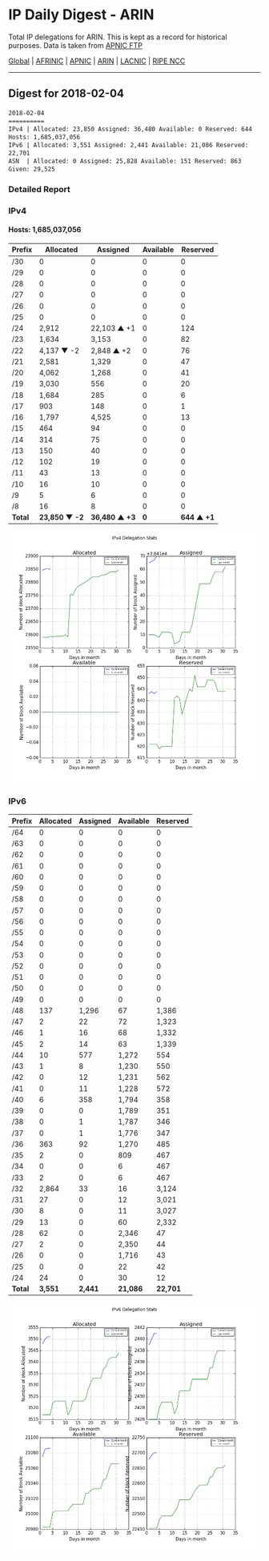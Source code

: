 # IP Daily Digest - ARIN 

Total IP delegations for ARIN. This is kept as a record for historical purposes. Data is taken from [APNIC FTP](https://ftp.apnic.net/)

[Global](https://github.com/csmets/IP-Daily-Digest) | [AFRINIC](https://github.com/csmets/IP-Daily-Digest/tree/master/archives/AFRINIC) | [APNIC](https://github.com/csmets/IP-Daily-Digest/tree/master/archives/APNIC) | [ARIN](https://github.com/csmets/IP-Daily-Digest/tree/master/archives/ARIN) | [LACNIC](https://github.com/csmets/IP-Daily-Digest/tree/master/archives/LACNIC) | [RIPE NCC](https://github.com/csmets/IP-Daily-Digest/tree/master/archives/RIPE_NCC)

---

## Digest for 2018-02-04
```
2018-02-04
==========
IPv4 | Allocated: 23,850 Assigned: 36,480 Available: 0 Reserved: 644 Hosts: 1,685,037,056
IPv6 | Allocated: 3,551 Assigned: 2,441 Available: 21,086 Reserved: 22,701
ASN  | Allocated: 0 Assigned: 25,828 Available: 151 Reserved: 863 Given: 29,525
```

### Detailed Report

### IPv4

#### Hosts: **1,685,037,056**

| Prefix | Allocated | Assigned | Available | Reserved |
| ----- | ----- | ----- | ----- | ----- |
| /30 | 0 | 0 | 0 | 0 |
| /29 | 0 | 0 | 0 | 0 |
| /28 | 0 | 0 | 0 | 0 |
| /27 | 0 | 0 | 0 | 0 |
| /26 | 0 | 0 | 0 | 0 |
| /25 | 0 | 0 | 0 | 0 |
| /24 | 2,912 | 22,103 ▲ +1 | 0 | 124 |
| /23 | 1,634 | 3,153 | 0 | 82 |
| /22 | 4,137 ▼ -2 | 2,848 ▲ +2 | 0 | 76 |
| /21 | 2,581 | 1,329 | 0 | 47 |
| /20 | 4,062 | 1,268 | 0 | 41 |
| /19 | 3,030 | 556 | 0 | 20 |
| /18 | 1,684 | 285 | 0 | 6 |
| /17 | 903 | 148 | 0 | 1 |
| /16 | 1,797 | 4,525 | 0 | 13 |
| /15 | 464 | 94 | 0 | 0 |
| /14 | 314 | 75 | 0 | 0 |
| /13 | 150 | 40 | 0 | 0 |
| /12 | 102 | 19 | 0 | 0 |
| /11 | 43 | 13 | 0 | 0 |
| /10 | 16 | 10 | 0 | 0 |
| /9 | 5 | 6 | 0 | 0 |
| /8 | 16 | 8 | 0 | 0 |
| **Total** | **23,850 ▼ -2** | **36,480 ▲ +3** | **0** | **644 ▲ +1** |

![ipv4-stats](ipv4-figure.png)

### IPv6

| Prefix | Allocated | Assigned | Available | Reserved |
| ----- | ----- | ----- | ----- | ----- |
| /64 | 0 | 0 | 0 | 0 |
| /63 | 0 | 0 | 0 | 0 |
| /62 | 0 | 0 | 0 | 0 |
| /61 | 0 | 0 | 0 | 0 |
| /60 | 0 | 0 | 0 | 0 |
| /59 | 0 | 0 | 0 | 0 |
| /58 | 0 | 0 | 0 | 0 |
| /57 | 0 | 0 | 0 | 0 |
| /56 | 0 | 0 | 0 | 0 |
| /55 | 0 | 0 | 0 | 0 |
| /54 | 0 | 0 | 0 | 0 |
| /53 | 0 | 0 | 0 | 0 |
| /52 | 0 | 0 | 0 | 0 |
| /51 | 0 | 0 | 0 | 0 |
| /50 | 0 | 0 | 0 | 0 |
| /49 | 0 | 0 | 0 | 0 |
| /48 | 137 | 1,296 | 67 | 1,386 |
| /47 | 2 | 22 | 72 | 1,323 |
| /46 | 1 | 16 | 68 | 1,332 |
| /45 | 2 | 14 | 63 | 1,339 |
| /44 | 10 | 577 | 1,272 | 554 |
| /43 | 1 | 8 | 1,230 | 550 |
| /42 | 0 | 12 | 1,231 | 562 |
| /41 | 0 | 11 | 1,228 | 572 |
| /40 | 6 | 358 | 1,794 | 358 |
| /39 | 0 | 0 | 1,789 | 351 |
| /38 | 0 | 1 | 1,787 | 346 |
| /37 | 0 | 1 | 1,776 | 347 |
| /36 | 363 | 92 | 1,270 | 485 |
| /35 | 2 | 0 | 809 | 467 |
| /34 | 0 | 0 | 6 | 467 |
| /33 | 2 | 0 | 6 | 467 |
| /32 | 2,864 | 33 | 16 | 3,124 |
| /31 | 27 | 0 | 12 | 3,021 |
| /30 | 8 | 0 | 11 | 3,027 |
| /29 | 13 | 0 | 60 | 2,332 |
| /28 | 62 | 0 | 2,346 | 47 |
| /27 | 2 | 0 | 2,350 | 44 |
| /26 | 0 | 0 | 1,716 | 43 |
| /25 | 0 | 0 | 22 | 42 |
| /24 | 24 | 0 | 30 | 12 |
| **Total** | **3,551** | **2,441** | **21,086** | **22,701** |

![ipv6-stats](ipv6-figure.png)